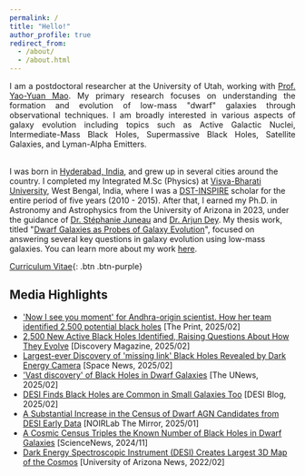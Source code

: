 ```yaml
---
permalink: /
title: "Hello!"
author_profile: true
redirect_from: 
  - /about/
  - /about.html
---
```

<p style='text-align: justify;'>
I am a postdoctoral researcher at the University of Utah, working with <a href="https://yymao.github.io/">Prof. Yao-Yuan Mao</a>. My primary research focuses on understanding the formation and evolution of low-mass "dwarf" galaxies through observational techniques. I am broadly interested in various aspects of galaxy evolution including topics such as Active Galactic Nuclei, Intermediate-Mass Black Holes, Supermassive Black Holes, Satellite Galaxies, and Lyman-Alpha Emitters. <br/><br/>

I was born in <a href="https://en.wikipedia.org/wiki/Hyderabad">Hyderabad, India</a>, and grew up in several cities around the country. I completed my Integrated M.Sc (Physics) at <a href="https://www.visvabharati.ac.in/index.html">Visva-Bharati University</a>, West Bengal, India, where I was a <a href="https://online-inspire.gov.in/">DST-INSPIRE</a> scholar for the entire period of five years (2010 - 2015). After that, I earned my Ph.D. in Astronomy and Astrophysics from the University of Arizona in 2023, under the guidance of <a href="https://stephjuneau.github.io/">Dr. Stéphanie Juneau</a> and <a href="https://arjundeyastro.wordpress.com/">Dr. Arjun Dey</a>. My thesis work, titled "<a href="https://repository.arizona.edu/handle/10150/669820">Dwarf Galaxies as Probes of Galaxy Evolution</a>", focused on answering several key questions in galaxy evolution using low-mass galaxies. You can learn more about my work <a href="http://ragadeepika-pucha.github.io/research/">here</a>.

</p>

[Curriculum Vitae](http://ragadeepika-pucha.github.io/files/Pucha_CV.pdf){: .btn .btn-purple}

## Media Highlights 
* ['Now I see you moment' for Andhra-origin scientist. How her team identified 2,500 potential black holes](https://theprint.in/science/now-i-see-you-moment-for-andhra-origin-scientist-how-her-team-identified-2500-potential-black-holes/2510660/) [The Print, 2025/02]
* [2,500 New Active Black Holes Identified, Raising Questions About How They Evolve](https://www.discovermagazine.com/the-sciences/2-500-new-active-black-holes-identified-raising-questions-about-how-they) [Discovery Magazine, 2025/02]
* [Largest-ever Discovery of 'missing link' Black Holes Revealed by Dark Energy Camera](https://www.space.com/desi-missing-link-intermediate-mass-black-hole) [Space News, 2025/02]
* ['Vast discovery' of Black Holes in Dwarf Galaxies](https://attheu.utah.edu/facultystaff/treasure-trove-of-black-holes-in-dwarf-galaxies/) [The UNews, 2025/02]
* [DESI Finds Black Holes are Common in Small Galaxies Too](https://www.desi.lbl.gov/2025/02/08/desi-finds-black-holes-are-common-in-small-galaxies-too/) [DESI Blog, 2025/02]
* [A Substantial Increase in the Census of Dwarf AGN Candidates from DESI Early Data](https://ui.adsabs.harvard.edu/abs/2025Mirro...8...10P/abstract) [NOIRLab The Mirror, 2025/01]
* [A Cosmic Census Triples the Known Number of Black Holes in Dwarf Galaxies](https://www.sciencenews.org/article/census-black-holes-dwarf-galaxies) [ScienceNews, 2024/11]
* [Dark Energy Spectroscopic Instrument (DESI) Creates Largest 3D Map of the Cosmos](https://news.arizona.edu/news/dark-energy-spectroscopic-instrument-creates-largest-3d-map-cosmos) [University of Arizona News, 2022/02]
